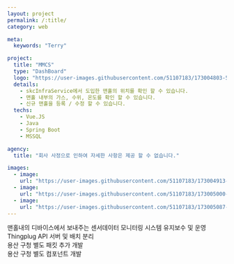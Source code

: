 ```yaml
---
layout: project
permalink: /:title/
category: web

meta:
  keywords: "Terry"

project:
  title: "MMCS"
  type: "DashBoard"
  logo: "https://user-images.githubusercontent.com/51107183/173004803-5b0557ec-b641-45fd-be77-1dd2696c7717.png"
  details:
    - skcInfraService에서 도입한 맨홀의 위치를 확인 할 수 있습니다. 
    - 맨홀 내부의 가스, 수위, 온도를 확인 할 수 있습니다. 
    - 신규 맨홀을 등록 / 수정 할 수 있습니다.
  techs:
    - Vue.JS
    - Java
    - Spring Boot
    - MSSQL

agency:
  title: "회사 사정으로 인하여 자세한 사항은 제공 할 수 없습니다."

images:
  - image:
    url: "https://user-images.githubusercontent.com/51107183/173004913-ed7bc1e4-d855-43e3-9bd6-e4fc5d509a2a.png"
  - image:
    url: "https://user-images.githubusercontent.com/51107183/173005000-1ec09347-d81e-4bd3-9b46-5b0fa06647cd.png"
  - image:
    url: "https://user-images.githubusercontent.com/51107183/173005087-bc273542-b613-4782-8052-010d20257e6a.png"
---
```

<p>
맨홀내의 디바이스에서 보내주는 센서데이터 모니터링 시스템 유지보수 및 운영 <br>
Thingplug API 서버 및 배치 분리 <br>
용산 구청 별도 패킷 추가 개발 <br>
용산 구청 별도 컴포넌트 개발 <br>
</p>
